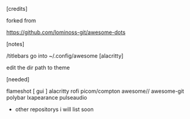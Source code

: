[credits]

forked from

https://github.com/lominoss-git/awesome-dots

[notes]

/titlebars go into ~/.config/awesome
[alacritty]

edit the dir path to theme

[needed]

flameshot [ gui ]
alacritty
rofi
picom/compton
awesome// awesome-git
polybar
lxapearance
pulseaudio

- other repositorys i will list soon
